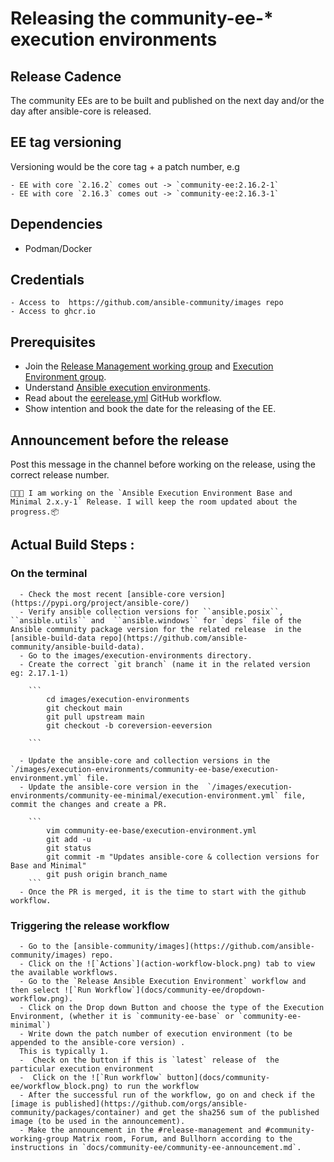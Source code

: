 # Releasing the community-ee-* execution environments

## Release Cadence

The community EEs are to be built and published on the next day and/or the day after ansible-core is released.

## EE tag versioning

Versioning would be the core tag + a patch number, e.g

    - EE with core `2.16.2` comes out -> `community-ee:2.16.2-1`
    - EE with core `2.16.3` comes out -> `community-ee:2.16.3-1`


## Dependencies

- Podman/Docker

##  Credentials

    - Access to  https://github.com/ansible-community/images repo
    - Access to ghcr.io

## Prerequisites

- Join the [Release Management working group](https://forum.ansible.com/g/release-managers) and [Execution Environment group](https://forum.ansible.com/g/ExecutionEnvs).
- Understand [Ansible execution environments](https://forum.ansible.com/t/execution-environments-getting-started-guide-community-ee-images-availability/1341).
- Read about the [eerelease.yml](/.github/workflows/eerelease.yml)  GitHub workflow.
- Show intention and book the date for the releasing of the EE.

## Announcement before the release

  Post this message in the channel before working on the release, using the correct release number.

  ```
  📯📯📯 I am working on the `Ansible Execution Environment Base and Minimal 2.x.y-1` Release. I will keep the room updated about the progress.📦️
  ```

## Actual Build Steps :

### On the terminal

      - Check the most recent [ansible-core version](https://pypi.org/project/ansible-core/)
      - Verify ansible collection versions for ``ansible.posix``, ``ansible.utils`` and  ``ansible.windows`` for `deps` file of the Ansible community package version for the related release  in the [ansible-build-data repo](https://github.com/ansible-community/ansible-build-data).
      - Go to the images/execution-environments directory.
      - Create the correct `git branch` (name it in the related version eg: 2.17.1-1)

        ```
            cd images/execution-environments
            git checkout main
            git pull upstream main
            git checkout -b coreversion-eeversion

        ```

      - Update the ansible-core and collection versions in the  `/images/execution-environments/community-ee-base/execution-environment.yml` file.
      - Update the ansible-core version in the  `/images/execution-environments/community-ee-minimal/execution-environment.yml` file, commit the changes and create a PR.

        ```
            vim community-ee-base/execution-environment.yml
            git add -u
            git status
            git commit -m "Updates ansible-core & collection versions for Base and Minimal"
            git push origin branch_name
        ```
      - Once the PR is merged, it is the time to start with the github workflow.


### Triggering the release workflow

      - Go to the [ansible-community/images](https://github.com/ansible-community/images) repo.
      - Click on the ![`Actions`](action-workflow-block.png) tab to view the available workflows.
      - Go to the `Release Ansible Execution Environment` workflow and then select ![`Run Workflow`](docs/community-ee/dropdown-workflow.png).
      - Click on the Drop down Button and choose the type of the Execution Environment, (whether it is `community-ee-base` or `community-ee-minimal`)
      - Write down the patch number of execution environment (to be appended to the ansible-core version) .
      This is typically 1.
      -  Check on the button if this is `latest` release of  the particular execution environment
      -  Click on the ![`Run workflow` button](docs/community-ee/workflow_block.png) to run the workflow
      - After the successful run of the workflow, go on and check if the [image is published](https://github.com/orgs/ansible-community/packages/container) and get the sha256 sum of the published image (to be used in the announcement).
      - Make the announcement in the #release-management and #community-working-group Matrix room, Forum, and Bullhorn according to the instructions in `docs/community-ee/community-ee-announcement.md`.


